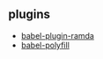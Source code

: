 
## plugins

* [babel-plugin-ramda](https://github.com/megawac/babel-plugin-ramda)
* [babel-polyfill](https://github.com/babel/babel/tree/master/packages/babel-polyfill)